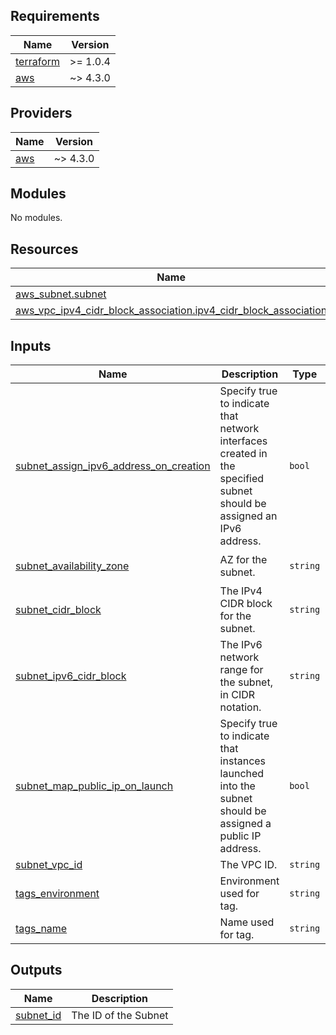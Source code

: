 <!-- BEGIN_TF_DOCS -->
## Requirements

| Name | Version |
|------|---------|
| <a name="requirement_terraform"></a> [terraform](#requirement\_terraform) | >= 1.0.4 |
| <a name="requirement_aws"></a> [aws](#requirement\_aws) | ~> 4.3.0 |

## Providers

| Name | Version |
|------|---------|
| <a name="provider_aws"></a> [aws](#provider\_aws) | ~> 4.3.0 |

## Modules

No modules.

## Resources

| Name | Type |
|------|------|
| [aws_subnet.subnet](https://registry.terraform.io/providers/hashicorp/aws/latest/docs/resources/subnet) | resource |
| [aws_vpc_ipv4_cidr_block_association.ipv4_cidr_block_association](https://registry.terraform.io/providers/hashicorp/aws/latest/docs/resources/vpc_ipv4_cidr_block_association) | resource |

## Inputs

| Name | Description | Type | Default | Required |
|------|-------------|------|---------|:--------:|
| <a name="input_subnet_assign_ipv6_address_on_creation"></a> [subnet\_assign\_ipv6\_address\_on\_creation](#input\_subnet\_assign\_ipv6\_address\_on\_creation) | Specify true to indicate that network interfaces created in the specified subnet should be assigned an IPv6 address. | `bool` | `false` | no |
| <a name="input_subnet_availability_zone"></a> [subnet\_availability\_zone](#input\_subnet\_availability\_zone) | AZ for the subnet. | `string` | `"us-east-1a"` | no |
| <a name="input_subnet_cidr_block"></a> [subnet\_cidr\_block](#input\_subnet\_cidr\_block) | The IPv4 CIDR block for the subnet. | `string` | n/a | yes |
| <a name="input_subnet_ipv6_cidr_block"></a> [subnet\_ipv6\_cidr\_block](#input\_subnet\_ipv6\_cidr\_block) | The IPv6 network range for the subnet, in CIDR notation. | `string` | n/a | yes |
| <a name="input_subnet_map_public_ip_on_launch"></a> [subnet\_map\_public\_ip\_on\_launch](#input\_subnet\_map\_public\_ip\_on\_launch) | Specify true to indicate that instances launched into the subnet should be assigned a public IP address. | `bool` | `false` | no |
| <a name="input_subnet_vpc_id"></a> [subnet\_vpc\_id](#input\_subnet\_vpc\_id) | The VPC ID. | `string` | n/a | yes |
| <a name="input_tags_environment"></a> [tags\_environment](#input\_tags\_environment) | Environment used for tag. | `string` | `""` | no |
| <a name="input_tags_name"></a> [tags\_name](#input\_tags\_name) | Name used for tag. | `string` | `""` | no |

## Outputs

| Name | Description |
|------|-------------|
| <a name="output_subnet_id"></a> [subnet\_id](#output\_subnet\_id) | The ID of the Subnet |
<!-- END_TF_DOCS -->